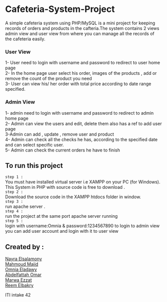 # Cafeteria-System-Project
A simple cafeteria system using PHP/MySQL is a mini project for keeping records of orders and products in the cafteria.The system contains 2 views admin view and user view from where you can manage all the records of the cafeteria easily.

### User View
1- User need to login with username and password to redirect to user home page <br>
2- In the home page user select his order, images of the 
products , add or remove the count of the product you need <br>
3- User can view his/ her order with total price according to
date range specified. 

### Admin View
1- admin need to login with username and password to redirect to admin home page <br>
2- Admin can view the users and edit, delete them also has a ref to
add user page <br>
3-Admin can add , update , remove user and product <br> 
4- Admin can check all the checks he has, according to the
specified date and can select specific user. <br>
5- Admin can check the current orders he have to finish <br>

## To run this project
`step 1 : ` <br>
You must have installed virtual server i.e XAMPP on your PC (for Windows). This System in PHP with source code is free to download . <br>
`step 2 : `  <br>
Download the source code in the XAMPP htdocs folder in window. <br>
`step 3 : ` <br>
run apache server . <br>
`step 4 : ` <br>
run the project at the same port apache server running <br> 
`step 5 : ` <br>
login with username:Omnia & password:1234567890 to login to admin view you can add user account and login with it to user view

## Created by : 
[Nayra Elsalamony](https://github.com/nayraelsalamony) <br>
[Mahmoud Majid](https://github.com/Mahmoud-Majid) <br>
[Omnia Eladawy](https://github.com/OmniaEladawy) <br>
[Abdelfattah Omar](https://github.com/AbdelfattahOmar) <br>
[Marwa Ezzat](https://github.com/MarwaEzzatMo) <br>
[Reem Elbakry](https://github.com/reem-elbakry) <br>

ITI intake 42


